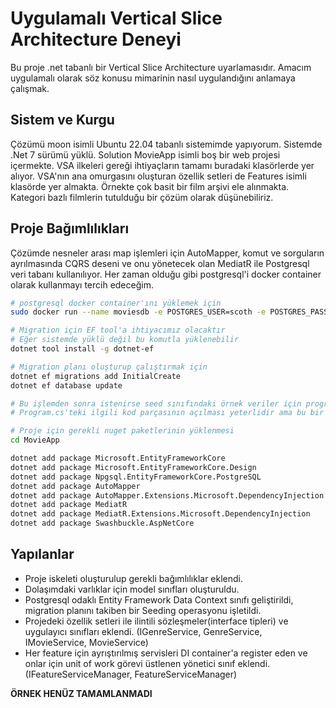 # Uygulamalı Vertical Slice Architecture Deneyi

Bu proje .net tabanlı bir Vertical Slice Architecture uyarlamasıdır. Amacım uygulamalı olarak söz konusu mimarinin nasıl uygulandığını anlamaya çalışmak.

## Sistem ve Kurgu

Çözümü moon isimli Ubuntu 22.04 tabanlı sistemimde yapıyorum. Sistemde .Net 7 sürümü yüklü. Solution MovieApp isimli boş bir web projesi içermekte. VSA ilkeleri gereği ihtiyaçların tamamı buradaki klasörlerde yer alıyor. VSA'nın ana omurgasını oluşturan özellik setleri de Features isimli klasörde yer almakta. Örnekte çok basit bir film arşivi ele alınmakta. Kategori bazlı filmlerin tutulduğu bir çözüm olarak düşünebiliriz.

## Proje Bağımlılıkları

Çözümde nesneler arası map işlemleri için AutoMapper, komut ve sorguların ayrılmasında CQRS deseni ve onu yönetecek olan MediatR ile Postgresql veri tabanı kullanılıyor. Her zaman olduğu gibi postgresql'i docker container olarak kullanmayı tercih edeceğim.

```bash
# postgresql docker container'ını yüklemek için
sudo docker run --name moviesdb -e POSTGRES_USER=scoth -e POSTGRES_PASSWORD=tiger -p 5435:5432 -v /data:/var/lib/postgresql/data -d postgres

# Migration için EF tool'a ihtiyacımız olacaktır
# Eğer sistemde yüklü değil bu komutla yüklenebilir
dotnet tool install -g dotnet-ef

# Migration planı oluşturup çalıştırmak için
dotnet ef migrations add InitialCreate
dotnet ef database update

# Bu işlemden sonra istenirse seed sınıfındaki örnek veriler için program çalıştırılabilir
# Program.cs'teki ilgili kod parçasının açılması yeterlidir ama bu bir zorunluluk değil

# Proje için gerekli nuget paketlerinin yüklenmesi
cd MovieApp

dotnet add package Microsoft.EntityFrameworkCore 
dotnet add package Microsoft.EntityFrameworkCore.Design 
dotnet add package Npgsql.EntityFrameworkCore.PostgreSQL 
dotnet add package AutoMapper 
dotnet add package AutoMapper.Extensions.Microsoft.DependencyInjection 
dotnet add package MediatR 
dotnet add package MediatR.Extensions.Microsoft.DependencyInjection 
dotnet add package Swashbuckle.AspNetCore
```

## Yapılanlar

- Proje iskeleti oluşturulup gerekli bağımlılıklar eklendi.
- Dolaşımdaki varlıklar için model sınıfları oluşturuldu.
- Postgresql odaklı Entity Framework Data Context sınıfı geliştirildi, migration planını takiben bir Seeding operasyonu işletildi.
- Projedeki özellik setleri ile ilintili sözleşmeler(interface tipleri) ve uygulayıcı sınıfları eklendi. (IGenreService, GenreService, IMovieService, MovieService)
- Her feature için ayrıştırılmış servisleri DI container'a register eden ve onlar için unit of work görevi üstlenen yönetici sınıf eklendi. (IFeatureServiceManager, FeatureServiceManager)

**ÖRNEK HENÜZ TAMAMLANMADI**